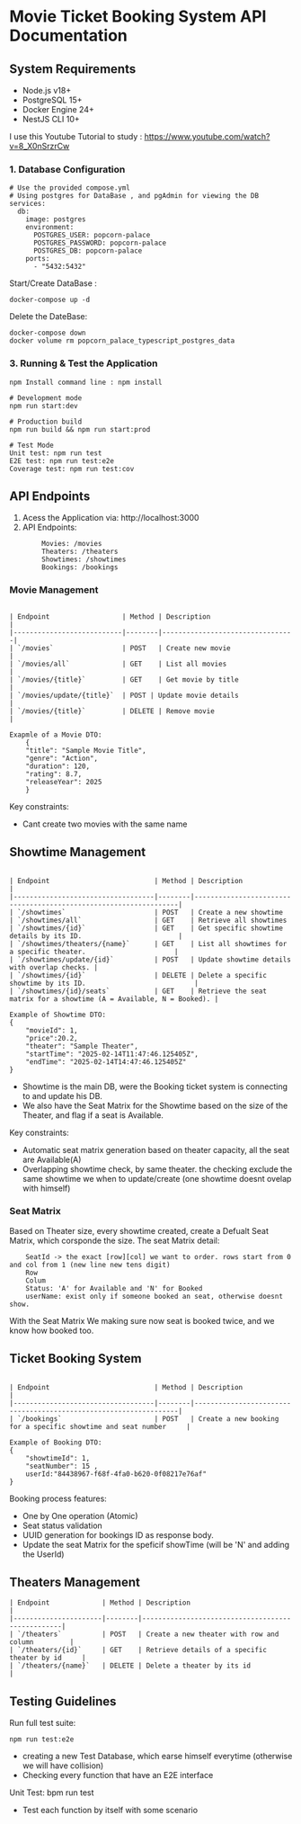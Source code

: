 # Movie Ticket Booking System API Documentation

## System Requirements
- Node.js v18+
- PostgreSQL 15+
- Docker Engine 24+
- NestJS CLI 10+

I use this Youtube Tutorial to study : https://www.youtube.com/watch?v=8_X0nSrzrCw


### 1. Database Configuration
```
# Use the provided compose.yml
# Using postgres for DataBase , and pgAdmin for viewing the DB
services:
  db:
    image: postgres
    environment:
      POSTGRES_USER: popcorn-palace
      POSTGRES_PASSWORD: popcorn-palace
      POSTGRES_DB: popcorn-palace
    ports:
      - "5432:5432"
```
Start/Create DataBase :
```
docker-compose up -d
```
Delete the DateBase:
```
docker-compose down
docker volume rm popcorn_palace_typescript_postgres_data

```

### 3. Running & Test the Application
```
npm Install command line : npm install

# Development mode
npm run start:dev

# Production build
npm run build && npm run start:prod

# Test Mode
Unit test: npm run test
E2E test: npm run test:e2e
Coverage test: npm run test:cov
```

## API Endpoints

1. Acess the Application via:
    http://localhost:3000
2. API Endpoints:
```
        Movies: /movies
        Theaters: /theaters
        Showtimes: /showtimes
        Bookings: /bookings
```
### Movie Management
```

| Endpoint                  | Method | Description                     |
|---------------------------|--------|---------------------------------|
| `/movies`                 | POST   | Create new movie                |
| `/movies/all`             | GET    | List all movies                 |
| `/movies/{title}`         | GET    | Get movie by title              |
| `/movies/update/{title}`  | POST | Update movie details              |
| `/movies/{title}`         | DELETE | Remove movie                    |

Exapmle of a Movie DTO:
    {   
    "title": "Sample Movie Title", 
    "genre": "Action", 
    "duration": 120, 
    "rating": 8.7, 
    "releaseYear": 2025
    }
```
Key constraints:
- Cant create two movies with the same name

## Showtime Management
```

| Endpoint                          | Method | Description                                                      |
|-----------------------------------|--------|------------------------------------------------------------------|
| `/showtimes`                      | POST   | Create a new showtime
| `/showtimes/all`                  | GET    | Retrieve all showtimes
| `/showtimes/{id}`                 | GET    | Get specific showtime details by its ID.                        |
| `/showtimes/theaters/{name}`      | GET    | List all showtimes for a specific theater.                      |
| `/showtimes/update/{id}`          | POST   | Update showtime details with overlap checks. |
| `/showtimes/{id}`                 | DELETE | Delete a specific showtime by its ID.                           |
| `/showtimes/{id}/seats`           | GET    | Retrieve the seat matrix for a showtime (A = Available, N = Booked). |

Example of Showtime DTO:
{ 
    "movieId": 1, 
    "price":20.2, 
    "theater": "Sample Theater", 
    "startTime": "2025-02-14T11:47:46.125405Z", 
    "endTime": "2025-02-14T14:47:46.125405Z" 
}
```
- Showtime is the main DB, were the Booking ticket system is connecting to and update his DB.
- We also have the Seat Matrix for the Showtime based on the size of the Theater, and flag if a seat is Available.

Key constraints:
- Automatic seat matrix generation based on theater capacity, all the seat are Available(A)
- Overlapping showtime check, by same theater.
    the checking exclude the same showtime we when to update/create (one showtime doesnt ovelap with himself)

### Seat Matrix
Based on Theater size, every showtime created, create a Defualt Seat Matrix, which corsponde the size.
The seat Matrix detail:
```
    SeatId -> the exact [row][col] we want to order. rows start from 0 and col from 1 (new line new tens digit)
    Row
    Colum
    Status: 'A' for Available and 'N' for Booked
    userName: exist only if someone booked an seat, otherwise doesnt show.
```
With the Seat Matrix We making sure now seat is booked twice, and we know how booked too.

## Ticket Booking System
```

| Endpoint                          | Method | Description                                                      |
|-----------------------------------|--------|------------------------------------------------------------------|
| `/bookings`                       | POST   | Create a new booking for a specific showtime and seat number     |

Example of Booking DTO:
{ 
    "showtimeId": 1,
    "seatNumber": 15 , 
    userId:"84438967-f68f-4fa0-b620-0f08217e76af" 
}
```

Booking process features:
- One by One operation (Atomic)
- Seat status validation
- UUID generation for bookings ID as response body.
- Update the seat Matrix for the speficif showTime (will be 'N' and adding the UserId)


## Theaters Management

```
| Endpoint             | Method | Description                                      |
|----------------------|--------|--------------------------------------------------|
| `/theaters`          | POST   | Create a new theater with row and column         |
| `/theaters/{id}`     | GET    | Retrieve details of a specific theater by id     |
| `/theaters/{name}`   | DELETE | Delete a theater by its id                       |

```

## Testing Guidelines
Run full test suite:
```
npm run test:e2e
```
- creating a new Test Database, which earse himself everytime (otherwise we will have collision)
- Checking every function that have an E2E interface

Unit Test: bpm run test

- Test each function by itself with some scenario 

